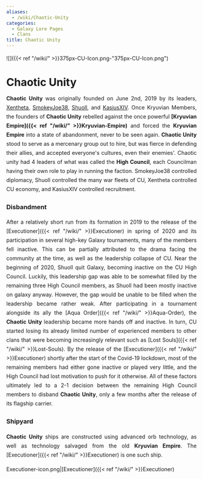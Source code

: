 ```yaml
---
aliases:
  - /wiki/Chaotic-Unity
categories:
  - Galaxy Lore Pages
  - Clans
title: Chaotic Unity
---
```


<div class="cardcontainer" align="justify" style="font-size: 14px; line-height: 24px;">

![]({{< ref "/wiki/" >}}375px-CU-Icon.png-"375px-CU-Icon.png")

# Chaotic Unity

**Chaotic Unity** was originally founded on June 2nd, 2019 by its leaders, [Xentheta](https://www.roblox.com/users/118530577/profile), [SmokeyJoe38](https://www.roblox.com/users/91712810/profile), [Shuoll](https://www.roblox.com/users/36099269/profile), and [KasiusXIV](https://www.roblox.com/users/696650312/profile). Once Kryuvian Members, the founders of **Chaotic Unity** rebelled against the once powerful **[Kryuvian Empire]({{< ref "/wiki/" >}}Kryuvian-Empire)** and forced the **Kryuvian Empire** into a state of abandonment, never to be seen again. **Chaotic Unity** stood to serve as a mercenary group out to hire, but was fierce in defending their allies, and accepted everyone's cultures, even their enemies'. Chaotic unity had 4 leaders of what was called the **High Council**, each Councilman having their own role to play in running the faction. SmokeyJoe38 controlled diplomacy, Shuoll controlled the many war fleets of CU, Xentheta controlled CU economy, and KasiusXIV controlled recruitment.

### Disbandment

After a relatively short run from its formation in 2019 to the release of the [Executioner]({{< ref "/wiki/" >}}Executioner) in spring of 2020 and its participation in several high-key Galaxy tournaments, many of the members fell inactive. This can be partially attributed to the drama facing the community at the time, as well as the leadership collapse of CU. Near the beginning of 2020, Shuoll quit Galaxy, becoming inactive on the CU High Council. Luckily, this leadership gap was able to be somewhat filled by the remaining three High Council members, as Shuoll had been mostly inactive on galaxy anyway. However, the gap would be unable to be filled when the leadership became rather weak. After participating in a tournament alongside its ally the [Aqua Order]({{< ref "/wiki/" >}}Aqua-Order), the **Chaotic Unity** leadership became more hands off and inactive. In turn, CU started losing its already limited number of experienced members to other clans that were becoming increasingly relevant such as [Lost Souls]({{< ref "/wiki/" >}}Lost-Souls). By the release of the [Executioner]({{< ref "/wiki/" >}}Executioner) shortly after the start of the Covid-19 lockdown, most of the remaining members had either gone inactive or played very little, and the High Council had lost motivation to push for it otherwise. All of these factors ultimately led to a 2-1 decision between the remaining High Council members to disband **Chaotic Unity**, only a few months after the release of its flagship carrier.

### Shipyard

**Chaotic Unity** ships are constructed using advanced orb technology, as well as technology salvaged from the old **Kryuvian Empire**. The [Executioner]({{< ref "/wiki/" >}}Executioner) is one such ship.

Executioner-icon.png|[Executioner]({{< ref "/wiki/" >}}Executioner)

<div class="InviteButton" style="width:40%; ">
</div>
</div>
